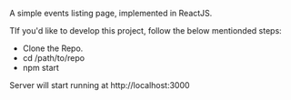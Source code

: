  A simple events listing page, implemented in ReactJS.
 
TIf you'd like to develop this project, follow the below mentionded steps:
 - Clone the Repo.
 - cd /path/to/repo
 - npm start
 
 
 Server will start running at http://localhost:3000
